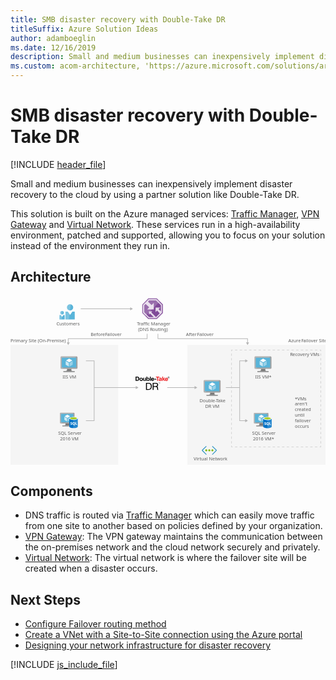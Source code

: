 ```yaml
---
title: SMB disaster recovery with Double-Take DR
titleSuffix: Azure Solution Ideas
author: adamboeglin
ms.date: 12/16/2019
description: Small and medium businesses can inexpensively implement disaster recovery to the cloud by using a partner solution like Double-Take DR.
ms.custom: acom-architecture, 'https://azure.microsoft.com/solutions/architecture/disaster-recovery-smb-double-take-dr/'
---
```

# SMB disaster recovery with Double-Take DR

[!INCLUDE [header_file](../header.md)]

Small and medium businesses can inexpensively implement disaster recovery to the cloud by using a partner solution like Double-Take DR.

This solution is built on the Azure managed services: [Traffic Manager](https://azure.microsoft.com/services/traffic-manager/), [VPN Gateway](https://azure.microsoft.com/services/vpn-gateway/) and [Virtual Network](https://azure.microsoft.com/services/virtual-network/). These services run in a high-availability environment, patched and supported, allowing you to focus on your solution instead of the environment they run in.

## Architecture

<svg class="architecture-diagram" aria-labelledby="disaster-recovery-smb-double-take-dr" height="443.187" viewbox="0 0 825.047 443.187" width="825.047" xmlns="http://www.w3.org/2000/svg">
    <path fill="none" stroke="#b5b5b5" stroke-miterlimit="10" stroke-width="1.643" d="M183.888 33.71h130.76"/>
    <path fill="#b5b5b5" d="M313.449 37.805l7.093-4.095-7.093-4.096v8.191z"/>
    <path fill="#ededed" opacity=".5" d="M463.047 128.187h362v315h-362zM.001 128.187h282v315h-282z"/>
    <path fill="none" stroke="#b5b5b5" stroke-miterlimit="10" stroke-width="1.643" d="M386.168 99.009v12.72h234.701v11.062"/>
    <path fill="#b5b5b5" d="M616.774 121.592l4.095 7.093 4.096-7.093h-8.191z"/>
    <path fill="none" stroke="#b5b5b5" stroke-miterlimit="10" stroke-width="1.643" d="M357.869 99.009v12.72H151.168v11.062"/>
    <path fill="#b5b5b5" d="M147.073 121.592l4.095 7.093 4.096-7.093h-8.191z"/>
    <path fill="none" stroke="#b5b5b5" stroke-miterlimit="10" stroke-width="1.643" d="M410.519 239.781h72.826"/>
    <path fill="#b5b5b5" d="M482.147 243.877l7.092-4.096-7.092-4.095v8.191z"/>
    <path fill="none" stroke="#b5b5b5" stroke-miterlimit="10" stroke-width="1.643" d="M219.126 239.781h110.219"/>
    <path fill="#b5b5b5" d="M328.147 243.877l7.092-4.096-7.092-4.095v8.191z"/>
    <text fill="#5d5d5d" font-family="SegoeUI, Segoe UI" font-size="12" transform="translate(727.851 121.207)">
        Azure <tspan letter-spacing="-.034em" x="33.691" y="0">F</tspan><tspan x="39.141" y="0">ailover Site</tspan>
    </text>
    <text fill="#5d5d5d" font-family="SegoeUI, Segoe UI" font-size="12" transform="translate(732.095 157.067)">
        <tspan letter-spacing="-.029em">R</tspan><tspan x="6.826" y="0">ecovery VMs</tspan>
    </text>
    <text fill="#5d5d5d" font-family="SegoeUI, Segoe UI" font-size="12" transform="translate(0 121.207)">
        Primary Site (On-Premise)
    </text>
    <text fill="#5d5d5d" font-family="SegoeUI, Segoe UI" font-size="12" transform="translate(210 105.207)">
        Before <tspan letter-spacing="-.034em" x="37.676" y="0">F</tspan><tspan x="43.125" y="0">ailover</tspan>
    </text>
    <text fill="#5d5d5d" font-family="SegoeUI, Segoe UI" font-size="12" transform="translate(459.518 105.207)">
        After <tspan letter-spacing="-.034em" x="29.297" y="0">F</tspan><tspan x="34.746" y="0">ailover</tspan>
    </text>
    <path fill="none" stroke="#b5b5b5" stroke-miterlimit="10" stroke-width="1.643" d="M197.519 326.637h21.607V169.711h-21.607M600.244 239.781h-36.113M615.957 169.712h-15.713v156.924h15.713"/>
    <path fill="#b5b5b5" d="M614.759 165.616l7.093 4.096-7.093 4.095v-8.191zM614.759 330.732l7.093-4.096-7.093-4.095v8.191z"/>
    <g fill="none" stroke="#b5b5b5" stroke-miterlimit="10" stroke-width="1.643" opacity=".5">
        <path d="M812.737 392.187v3h-3"/>
        <path stroke-dasharray="6.159 6.159" d="M803.578 395.187H584.921"/>
        <path d="M581.842 395.187h-3v-3"/>
        <path stroke-dasharray="6.041 6.041" d="M578.842 386.146V147.541"/>
        <path d="M578.842 144.52v-3h3"/>
        <path stroke-dasharray="6.159 6.159" d="M588.001 141.52h218.656"/>
        <path d="M809.737 141.52h3v3"/>
        <path stroke-dasharray="6.041 6.041" d="M812.737 150.561v238.606"/>
    </g>
    <text fill="#5d5d5d" font-family="SegoeUI, Segoe UI" font-size="12" transform="translate(744.757 272.644)">
        *VMs <tspan x="0" y="14.4">aren&apos;t </tspan><tspan x="0" y="28.8">created </tspan><tspan x="0" y="43.2">until </tspan><tspan x="0" y="57.6">failover </tspan><tspan x="0" y="72">occurs</tspan>
    </text>
    <text fill="#5d5d5d" font-family="SegoeUI, Segoe UI" font-size="12" transform="translate(136.325 215.479)">
        IIS VM
    </text>
    <path d="M159.867 190.7h-12.115c1.456 5.139-.5 5.876-9.066 5.876v2.691h29.13v-2.691c-8.566 0-9.407-.734-7.949-5.876" fill="#7a7a7a"/>
    <path d="M172.835 158.143H133.4a2.52 2.52 0 00-2.421 2.537v27.5a2.506 2.506 0 002.421 2.52h39.439a2.753 2.753 0 002.692-2.515v-27.5a2.763 2.763 0 00-2.692-2.537" fill="#a0a1a2"/>
    <path d="M172.862 158.146H133.394a2.519 2.519 0 00-2.421 2.537v27.5a2.506 2.506 0 002.421 2.516h.938z" fill="#fff" opacity=".2" style="isolation:isolate"/>
    <path fill="#59b4d9" d="M172.049 161.572v25.698h-37.698v-25.698h37.698z"/>
    <path fill="#59b4d9" d="M134.351 187.27h.052v-25.697l34.465-.052h.001l-34.518.052v25.697z"/>
    <path fill="#a0a1a2" d="M138.686 196.571h29.13v2.692h-29.13z"/>
    <path d="M153.711 160.01a.632.632 0 11-.633-.633.633.633 0 01.633.633" fill="#b8d432"/>
    <path d="M153.736 173.641a.248.248 0 01-.119-.034l-7.845-4.528a.241.241 0 01-.118-.206.238.238 0 01.118-.2l7.8-4.5a.239.239 0 01.234 0l7.847 4.53a.238.238 0 010 .41l-7.795 4.5a.24.24 0 01-.12.034" fill="#fff"/>
    <path d="M152.609 184.647a.224.224 0 01-.119-.032l-7.821-4.514a.232.232 0 01-.121-.206v-9.058a.241.241 0 01.36-.206l7.821 4.512a.249.249 0 01.116.208v9.058a.242.242 0 01-.116.206.25.25 0 01-.119.032" fill="#fff" opacity=".7" style="isolation:isolate"/>
    <path d="M154.823 184.647a.256.256 0 01-.123-.032.241.241 0 01-.115-.206v-9a.246.246 0 01.115-.206l7.821-4.512a.232.232 0 01.235 0 .235.235 0 01.12.2v9a.233.233 0 01-.12.206l-7.818 4.514a.211.211 0 01-.115.032" fill="#fff" opacity=".4" style="isolation:isolate"/>
    <g>
        <text fill="#5d5d5d" font-family="SegoeUI, Segoe UI" font-size="12" transform="translate(124.776 363.669)">
            SQL Server<tspan x="4.992" y="14.4">2016 VM</tspan>
        </text>
        <path d="M154.228 333.807H143.8c1.253 4.424-.43 5.058-7.8 5.058v2.316h25.07v-2.316c-7.373 0-8.1-.632-6.842-5.058" fill="#7a7a7a"/>
        <path d="M165.39 305.788h-33.947a2.169 2.169 0 00-2.084 2.183v23.673a2.157 2.157 0 002.084 2.165h33.947a2.37 2.37 0 002.317-2.165v-23.673a2.378 2.378 0 00-2.317-2.183" fill="#a0a1a2"/>
        <path d="M165.414 305.79h-33.972a2.168 2.168 0 00-2.084 2.183v23.672a2.157 2.157 0 002.084 2.166h.808z" fill="#fff" opacity=".2" style="isolation:isolate"/>
        <path fill="#59b4d9" d="M164.713 308.739v22.12h-32.448v-22.12h32.448z"/>
        <path fill="#59b4d9" d="M132.265 330.859h.045V308.74l29.665-.045h.002l-29.712.045v22.119z"/>
        <path fill="#a0a1a2" d="M135.997 338.865h25.073v2.317h-25.073z"/>
        <path d="M148.93 307.395a.544.544 0 11-.545-.545.545.545 0 01.545.545" fill="#b8d432"/>
        <path d="M148.951 319.128a.213.213 0 01-.1-.029l-6.752-3.9a.208.208 0 01-.1-.177.2.2 0 01.1-.176l6.712-3.872a.205.205 0 01.2 0l6.754 3.9a.205.205 0 010 .353l-6.709 3.872a.207.207 0 01-.1.029" fill="#fff"/>
        <path d="M147.981 328.6a.193.193 0 01-.1-.028l-6.732-3.885a.2.2 0 01-.1-.177v-7.8a.207.207 0 01.31-.177l6.731 3.884a.214.214 0 01.1.179v7.8a.208.208 0 01-.1.177.215.215 0 01-.1.028" fill="#fff" opacity=".7" style="isolation:isolate"/>
        <path d="M149.887 328.6a.22.22 0 01-.106-.028.208.208 0 01-.1-.177v-7.748a.212.212 0 01.1-.177l6.731-3.884a.2.2 0 01.2 0 .2.2 0 01.1.176v7.747a.2.2 0 01-.1.177l-6.729 3.885a.181.181 0 01-.1.028" fill="#fff" opacity=".4" style="isolation:isolate"/>
        <g>
            <path d="M154.024 320.633v21.325c0 2.214 4.956 4.009 11.068 4.009v-25.334z" fill="#0072c6"/>
            <path d="M164.941 345.966h.152c6.113 0 11.068-1.794 11.068-4.008v-21.325h-11.22z" fill="#0072c6"/>
            <path d="M164.941 345.966h.152c6.113 0 11.068-1.794 11.068-4.008v-21.325h-11.22z" fill="#fff" opacity=".15" style="isolation:isolate"/>
            <path d="M176.161 320.633c0 2.214-4.956 4.008-11.068 4.008s-11.068-1.795-11.068-4.008 4.956-4.008 11.068-4.008 11.068 1.795 11.068 4.008" fill="#fff"/>
            <path d="M173.9 320.4c0 1.462-3.942 2.645-8.805 2.645s-8.806-1.183-8.806-2.645 3.943-2.645 8.806-2.645 8.805 1.184 8.805 2.645" fill="#7fba00"/>
            <path d="M172.053 322.018c1.153-.447 1.845-1.007 1.845-1.615 0-1.462-3.942-2.646-8.806-2.646s-8.805 1.184-8.805 2.646c0 .608.693 1.168 1.845 1.615a24.074 24.074 0 0113.92 0" fill="#b8d432"/>
            <path d="M161.577 335.435a1.818 1.818 0 01-.721 1.54 3.233 3.233 0 01-1.992.546 3.789 3.789 0 01-1.808-.39v-1.559a2.789 2.789 0 001.846.712 1.256 1.256 0 00.753-.195.61.61 0 00.266-.517.723.723 0 00-.256-.55 4.7 4.7 0 00-1.04-.6 2.292 2.292 0 01-1.6-2.046 1.847 1.847 0 01.7-1.508 2.842 2.842 0 011.851-.567 4.624 4.624 0 011.7.268v1.456a2.763 2.763 0 00-1.607-.487 1.19 1.19 0 00-.716.192.606.606 0 00-.263.514.734.734 0 00.212.543 3.428 3.428 0 00.869.524 4.307 4.307 0 011.4.94 1.751 1.751 0 01.406 1.184zM169.093 333.857a3.985 3.985 0 01-.56 2.138 2.99 2.99 0 01-1.578 1.271l2.026 1.876h-2.046l-1.447-1.622a3.392 3.392 0 01-1.678-.492 3.083 3.083 0 01-1.154-1.254 3.849 3.849 0 01-.407-1.776 4.15 4.15 0 01.441-1.936 3.131 3.131 0 011.24-1.308 3.622 3.622 0 011.832-.458 3.37 3.37 0 011.727.443 3.024 3.024 0 011.182 1.261 3.987 3.987 0 01.422 1.857zm-1.656.088a2.733 2.733 0 00-.463-1.678 1.5 1.5 0 00-1.267-.617 1.59 1.59 0 00-1.31.618 3.006 3.006 0 00-.01 3.28 1.55 1.55 0 001.281.611 1.571 1.571 0 001.291-.592 2.51 2.51 0 00.478-1.622zM174.407 337.398h-4.16v-6.984h1.574v5.708h2.586v1.276z" fill="#fff"/>
        </g>
    </g>
    <g>
        <text fill="#5d5d5d" font-family="SegoeUI, Segoe UI" font-size="12" transform="translate(479.773 431.273)">
            Virtual Network
        </text>
        <path d="M540.275 404.95a1.081 1.081 0 000-1.422l-1.9-1.9-8.532-8.295a.909.909 0 00-1.343 0 .939.939 0 000 1.422l8.927 8.769a1 1 0 010 1.422l-9.085 9.085a1 1 0 000 1.422.978.978 0 001.343 0l8.453-8.374.079-.079zM501.25 404.95a1.081 1.081 0 010-1.422l1.9-1.9 8.532-8.295a.909.909 0 011.343 0 .939.939 0 010 1.422l-8.769 8.769a1 1 0 000 1.422l8.927 9.085a1 1 0 010 1.422.978.978 0 01-1.343 0l-8.611-8.295-.079-.079z" fill="#3999c6"/>
        <path d="M515.391 404.239a2.629 2.629 0 01-2.607 2.607 2.891 2.891 0 01-2.765-2.607 2.667 2.667 0 012.765-2.607 2.578 2.578 0 012.607 2.607zM523.37 404.239a2.629 2.629 0 01-2.607 2.607 2.891 2.891 0 01-2.763-2.607 2.773 2.773 0 012.765-2.607 2.629 2.629 0 012.605 2.607z" fill="#7fba00"/>
        <circle cx="528.821" cy="404.239" fill="#7fba00" r="2.607"/>
    </g>
    <g>
        <text fill="#5d5d5d" font-family="SegoeUI, Segoe UI" font-size="12" transform="translate(632.737 363.429)">
            SQL Server<tspan x="2.49" y="14.4">2016 VM*</tspan>
        </text>
        <path d="M662.171 334.029h-10.427c1.253 4.424-.43 5.058-7.8 5.058v2.313h25.073v-2.316c-7.373 0-8.1-.632-6.842-5.058" fill="#7a7a7a"/>
        <path d="M673.333 306.009h-33.946a2.169 2.169 0 00-2.084 2.183v23.673a2.157 2.157 0 002.084 2.165h33.947a2.37 2.37 0 002.317-2.165v-23.672a2.378 2.378 0 00-2.317-2.183" fill="#a0a1a2"/>
        <path d="M673.357 306.012H639.386a2.168 2.168 0 00-2.084 2.183v23.672a2.157 2.157 0 002.084 2.166h.808z" fill="#fff" opacity=".2" style="isolation:isolate"/>
        <path fill="#59b4d9" d="M672.657 308.96v22.12h-32.448v-22.12h32.448z"/>
        <path fill="#59b4d9" d="M640.209 331.08h.045v-22.119l29.665-.044h.002l-29.712.044v22.119z"/>
        <path fill="#a0a1a2" d="M643.94 339.086h25.073v2.317H643.94z"/>
        <path d="M656.873 307.616a.544.544 0 11-.545-.545.545.545 0 01.545.545" fill="#b8d432"/>
        <path d="M656.895 319.35a.213.213 0 01-.1-.029l-6.752-3.9a.208.208 0 01-.1-.177.2.2 0 01.1-.176l6.712-3.872a.205.205 0 01.2 0l6.754 3.9a.205.205 0 010 .353L657 319.32a.207.207 0 01-.1.029" fill="#fff"/>
        <path d="M655.925 328.823a.193.193 0 01-.1-.028l-6.732-3.885a.2.2 0 01-.1-.177v-7.8a.207.207 0 01.31-.177l6.731 3.884a.214.214 0 01.1.179v7.8a.208.208 0 01-.1.177.215.215 0 01-.1.028" fill="#fff" opacity=".7" style="isolation:isolate"/>
        <path d="M657.83 328.823a.22.22 0 01-.106-.028.208.208 0 01-.1-.177v-7.748a.212.212 0 01.1-.177l6.731-3.884a.2.2 0 01.2 0 .2.2 0 01.1.176v7.747a.2.2 0 01-.1.177l-6.729 3.885a.181.181 0 01-.1.028" fill="#fff" opacity=".4" style="isolation:isolate"/>
        <g>
            <path d="M661.968 320.854v21.325c0 2.214 4.956 4.009 11.068 4.009v-25.334z" fill="#0072c6"/>
            <path d="M672.885 346.187h.152c6.113 0 11.068-1.794 11.068-4.008v-21.325h-11.22z" fill="#0072c6"/>
            <path d="M672.885 346.187h.152c6.113 0 11.068-1.794 11.068-4.008v-21.325h-11.22z" fill="#fff" opacity=".15" style="isolation:isolate"/>
            <path d="M684.1 320.854c0 2.214-4.956 4.008-11.068 4.008s-11.068-1.795-11.068-4.008 4.956-4.008 11.068-4.008 11.068 1.795 11.068 4.008" fill="#fff"/>
            <path d="M681.842 320.623c0 1.462-3.942 2.645-8.805 2.645s-8.806-1.183-8.806-2.645 3.943-2.645 8.806-2.645 8.805 1.184 8.805 2.645" fill="#7fba00"/>
            <path d="M680 322.24c1.153-.447 1.845-1.007 1.845-1.615 0-1.462-3.942-2.646-8.806-2.646s-8.805 1.184-8.805 2.646c0 .608.693 1.168 1.845 1.615a24.074 24.074 0 0113.92 0" fill="#b8d432"/>
            <path d="M669.521 335.656a1.818 1.818 0 01-.721 1.54 3.233 3.233 0 01-1.992.546 3.789 3.789 0 01-1.808-.39v-1.559a2.789 2.789 0 001.846.712 1.256 1.256 0 00.753-.195.61.61 0 00.266-.517.723.723 0 00-.256-.55 4.7 4.7 0 00-1.04-.6 2.292 2.292 0 01-1.6-2.046 1.847 1.847 0 01.7-1.508 2.842 2.842 0 011.851-.567 4.624 4.624 0 011.7.268v1.456a2.763 2.763 0 00-1.607-.487 1.19 1.19 0 00-.716.192.606.606 0 00-.263.514.734.734 0 00.212.543 3.428 3.428 0 00.869.524 4.307 4.307 0 011.4.94 1.751 1.751 0 01.406 1.184zM677.037 334.078a3.985 3.985 0 01-.56 2.138 2.99 2.99 0 01-1.578 1.271l2.026 1.876h-2.046l-1.447-1.622a3.392 3.392 0 01-1.678-.492A3.083 3.083 0 01670.6 336a3.849 3.849 0 01-.407-1.776 4.15 4.15 0 01.441-1.936 3.131 3.131 0 011.24-1.308 3.622 3.622 0 011.832-.458 3.37 3.37 0 011.727.443 3.024 3.024 0 011.183 1.261 3.987 3.987 0 01.421 1.852zm-1.656.088a2.733 2.733 0 00-.463-1.678 1.5 1.5 0 00-1.267-.617 1.59 1.59 0 00-1.31.618 3.006 3.006 0 00-.01 3.28 1.55 1.55 0 001.281.611 1.571 1.571 0 001.291-.592 2.51 2.51 0 00.478-1.622zM682.351 337.62h-4.16v-6.985h1.573v5.709h2.587v1.276z" fill="#fff"/>
        </g>
    </g>
    <g>
        <text fill="#5d5d5d" font-family="SegoeUI, Segoe UI" font-size="12" transform="translate(641.063 215.415)">
            IIS VM*
        </text>
        <path d="M667.931 190.7h-12.115c1.456 5.139-.5 5.876-9.066 5.876v2.691h29.13v-2.691c-8.566 0-9.407-.734-7.949-5.876" fill="#7a7a7a"/>
        <path d="M680.9 158.143h-39.44a2.52 2.52 0 00-2.421 2.537v27.5a2.506 2.506 0 002.421 2.515h39.44a2.753 2.753 0 002.692-2.515v-27.5a2.763 2.763 0 00-2.692-2.537" fill="#a0a1a2"/>
        <path d="M680.926 158.146H641.458a2.519 2.519 0 00-2.421 2.537v27.5a2.506 2.506 0 002.421 2.516h.938z" fill="#fff" opacity=".2" style="isolation:isolate"/>
        <path fill="#59b4d9" d="M680.113 161.572v25.698h-37.698v-25.698h37.698z"/>
        <path fill="#59b4d9" d="M642.415 187.27h.052v-25.697l34.465-.052h.002l-34.519.052v25.697z"/>
        <path fill="#a0a1a2" d="M646.75 196.571h29.13v2.692h-29.13z"/>
        <path d="M661.776 160.01a.632.632 0 11-.633-.633.633.633 0 01.633.633" fill="#b8d432"/>
        <path d="M661.8 173.641a.248.248 0 01-.119-.034l-7.845-4.528a.241.241 0 01-.118-.206.238.238 0 01.118-.2l7.8-4.5a.239.239 0 01.234 0l7.847 4.53a.238.238 0 010 .41l-7.795 4.5a.24.24 0 01-.12.034" fill="#fff"/>
        <path d="M660.673 184.647a.224.224 0 01-.119-.032l-7.821-4.514a.232.232 0 01-.121-.206v-9.058a.241.241 0 01.36-.206l7.821 4.512a.249.249 0 01.116.208v9.058a.242.242 0 01-.116.206.25.25 0 01-.119.032" fill="#fff" opacity=".7" style="isolation:isolate"/>
        <path d="M662.888 184.647a.256.256 0 01-.123-.032.241.241 0 01-.115-.206v-9a.246.246 0 01.115-.206l7.821-4.512a.232.232 0 01.235 0 .235.235 0 01.12.2v9a.233.233 0 01-.12.206L663 184.615a.211.211 0 01-.115.032" fill="#fff" opacity=".4" style="isolation:isolate"/>
    </g>
    <g>
        <text fill="#5d5d5d" font-family="SegoeUI, Segoe UI" font-size="12" transform="translate(495.037 277.969)">
            Double-<tspan letter-spacing="-.112em" x="43.271" y="0">T</tspan><tspan x="48.211" y="0">ake</tspan><tspan x="14.725" y="14.4">DR VM</tspan>
        </text>
        <path d="M534.667 252.774h-12.115c1.456 5.139-.5 5.876-9.066 5.876v2.691h29.13v-2.691c-8.566 0-9.407-.734-7.949-5.876" fill="#7a7a7a"/>
        <path d="M547.635 220.221H508.2a2.52 2.52 0 00-2.421 2.537v27.5a2.506 2.506 0 002.421 2.515h39.439a2.753 2.753 0 002.692-2.515v-27.5a2.763 2.763 0 00-2.692-2.537" fill="#a0a1a2"/>
        <path d="M547.662 220.224H508.2a2.519 2.519 0 00-2.421 2.537v27.5a2.506 2.506 0 002.421 2.516h.938z" fill="#fff" opacity=".2" style="isolation:isolate"/>
        <path fill="#59b4d9" d="M546.849 223.65v25.698h-37.698V223.65h37.698z"/>
        <path fill="#59b4d9" d="M509.151 249.348h.052v-25.697l34.465-.052h.002l-34.519.052v25.697z"/>
        <path fill="#a0a1a2" d="M513.486 258.65h29.13v2.692h-29.13z"/>
        <path d="M528.511 222.088a.632.632 0 11-.633-.633.633.633 0 01.633.633" fill="#b8d432"/>
        <path d="M528.536 235.72a.248.248 0 01-.119-.034l-7.845-4.528a.241.241 0 01-.118-.206.238.238 0 01.118-.2l7.8-4.5a.239.239 0 01.234 0l7.847 4.53a.238.238 0 010 .41l-7.795 4.5a.24.24 0 01-.12.034" fill="#fff"/>
        <path d="M527.409 246.726a.224.224 0 01-.119-.032l-7.821-4.514a.232.232 0 01-.121-.206v-9.058a.241.241 0 01.36-.206l7.821 4.512a.249.249 0 01.116.208v9.058a.242.242 0 01-.116.206.25.25 0 01-.119.032" fill="#fff" opacity=".7" style="isolation:isolate"/>
        <path d="M529.623 246.726a.256.256 0 01-.123-.032.241.241 0 01-.115-.206v-9a.246.246 0 01.115-.206l7.821-4.512a.232.232 0 01.235 0 .235.235 0 01.12.2v9a.233.233 0 01-.12.206l-7.818 4.514a.211.211 0 01-.115.032" fill="#fff" opacity=".4" style="isolation:isolate"/>
    </g>
    <g>
        <text fill="#5d5d5d" font-family="SegoeUI, Segoe UI" font-size="12" transform="translate(120.121 77.733)">
            Customers
        </text>
        <path d="M164.228 30.007a8.158 8.158 0 11-8.159-8.158 8.158 8.158 0 018.159 8.158M162.034 40.961l-5.965 8.358-5.965-8.358h-6.207V61.57h24.344V40.961h-6.207zM139.709 43.7a4.584 4.584 0 11-4.584-4.583 4.582 4.582 0 014.584 4.583M138.476 49.993l-3.35 4.696-3.351-4.696h-3.488V61.57h13.677V49.993h-3.488z" fill="#59b4d9"/>
        <path d="M147.911 30.007a8.153 8.153 0 007.958 8.148l2.049-16.087a8.132 8.132 0 00-10.007 7.939M150.105 40.961h-6.209V61.57h9.029l1.801-14.132-4.621-6.477zM130.543 43.7a4.582 4.582 0 004.583 4.582c.16 0 .309-.03.465-.046l1.124-8.82a4.55 4.55 0 00-6.172 4.284M131.775 49.993h-3.487V61.57h5.643l.926-7.259-3.082-4.318z" fill="#fff" opacity=".2" style="isolation:isolate"/>
    </g>
    <g>
        <text fill="#5d5d5d" font-family="SegoeUI, Segoe UI" font-size="12" transform="translate(331.042 77.733)">
            <tspan letter-spacing="-.087em">T</tspan><tspan x="5.244" y="0">raffic Manager</tspan><tspan x="3.144" y="14.4">(DNS </tspan><tspan letter-spacing="-.029em" x="33.817" y="14.4">R</tspan><tspan x="40.644" y="14.4">outing)</tspan>
        </text>
        <path fill="#804998" d="M399.05 44.628V22.061L383.261 6.319h-22.345l-15.822 16.218v22.011l15.79 15.727h22.377l15.789-15.647z"/>
        <path d="M382.365 8.477h-20.557L347.252 23.4v20.25l14.528 14.467h20.586l14.526-14.4V22.96zm-1.225 46.661h-.164L368.8 42.787l2.57-2.873h-8.82v9.045l2.889-3.11 9.57 9.289h-12l-12.778-12.727V24.61l3.585-3.676 9.528 8.584-5.427 5.634h17.33V17.936l-5.665 5.649-9.589-8.985 3.071-3.148h18.07l12.78 12.748v15.908l-6.067-5.717 4.444-4h-12.284v11.6l4.014-3.983 6.872 7.462z" fill="#fff" opacity=".8" style="isolation:isolate"/>
        <path fill="#fff" opacity=".2" style="isolation:isolate" d="M391.384 14.419l-8.123-8.1h-22.345l-15.822 16.218v22.012l8.097 8.063 38.193-38.193z"/>
    </g>
    <g>
        <path d="M327.559 211.18h4.768c2.864 0 5.016 1.8 5.016 5.465 0 3.2-1.641 5.589-5.016 5.589h-4.768zm2.431 9.01h2.167c1.409 0 2.756-.867 2.756-3.313 0-2.23-.774-3.654-3.189-3.654h-1.734zM342.251 214.013a4.22 4.22 0 11-4.133 4.226 3.93 3.93 0 014.133-4.226zm0 6.781c1.5 0 1.951-1.284 1.951-2.554s-.449-2.569-1.951-2.569c-1.486 0-1.935 1.285-1.935 2.569s.449 2.553 1.935 2.553zM354.9 222.233h-2.09v-1.114h-.047a2.854 2.854 0 01-2.446 1.331c-2.338 0-2.926-1.316-2.926-3.3v-4.923h2.2v4.52c0 1.316.387 1.966 1.409 1.966 1.192 0 1.7-.665 1.7-2.291v-4.2h2.2zM356.141 211.18h2.2v4.02h.031a2.955 2.955 0 012.523-1.192c1.594 0 3.313 1.285 3.313 4.211s-1.719 4.226-3.313 4.226a2.771 2.771 0 01-2.632-1.239h-.031v1.022h-2.09zm3.994 4.49c-1.3 0-1.874 1.222-1.874 2.569s.573 2.554 1.874 2.554 1.873-1.222 1.873-2.554-.573-2.57-1.872-2.57zM365.229 211.18h2.2v11.054h-2.2zM370.541 218.765c.062 1.393.743 2.028 1.966 2.028a1.809 1.809 0 001.733-1.037h1.935a3.6 3.6 0 01-3.746 2.694 3.909 3.909 0 01-4.087-4.211 4.013 4.013 0 014.087-4.226c2.724 0 4.041 2.291 3.886 4.753zm3.576-1.393c-.2-1.115-.681-1.7-1.749-1.7a1.731 1.731 0 00-1.827 1.7zM377.167 217.062h4.66v1.888h-4.66z"/>
        <path d="M384.2 213.223h-3.313v-2.043h9.056v2.043h-3.313v9.01h-2.43z" fill="#ed2024"/>
        <path d="M388.742 216.691c.124-2.059 1.966-2.678 3.761-2.678 1.595 0 3.515.356 3.515 2.276v4.164a4.1 4.1 0 00.279 1.78h-2.23a3.28 3.28 0 01-.155-.774 3.669 3.669 0 01-2.694.991c-1.517 0-2.724-.758-2.724-2.4 0-1.812 1.363-2.245 2.724-2.431s2.6-.155 2.6-1.053c0-.945-.65-1.084-1.424-1.084-.836 0-1.378.341-1.456 1.208zm5.078 1.625a4.364 4.364 0 01-1.827.465c-.682.139-1.3.372-1.3 1.176 0 .821.635 1.022 1.347 1.022a1.634 1.634 0 001.78-1.842zM397.489 211.18h2.2v5.929l2.771-2.879h2.6l-3.019 2.942 3.36 5.062h-2.663l-2.2-3.576-.851.82v2.756h-2.2z" fill="#ed2024"/>
        <path d="M407.017 218.765c.062 1.393.743 2.028 1.966 2.028a1.809 1.809 0 001.733-1.037h1.935a3.6 3.6 0 01-3.746 2.694 3.909 3.909 0 01-4.087-4.211 4.013 4.013 0 014.087-4.226c2.724 0 4.041 2.291 3.886 4.753zm3.576-1.393c-.2-1.115-.681-1.7-1.749-1.7a1.731 1.731 0 00-1.827 1.7z" fill="#ed2024"/>
        <path d="M354.869 227.425h6.345c5.7 0 8.884 2.849 8.884 8.806 0 6.19-2.719 9.686-8.884 9.686h-6.345zm2.46 16.42h4.092c1.684 0 6.216-.466 6.216-7.277 0-4.4-1.631-7.07-6.164-7.07h-4.144zM372.374 227.425h8.7c3.471 0 5.62 1.891 5.62 4.844 0 2.227-.984 4.066-3.211 4.687v.052c2.15.414 2.59 1.994 2.771 3.807.156 1.813.052 3.833 1.088 5.1H384.6c-.7-.751-.311-2.745-.673-4.558-.258-1.812-.7-3.341-3.082-3.341h-6.009v7.9h-2.46zm7.588 8.521c2.3 0 4.273-.6 4.273-3.289 0-1.813-.984-3.159-3.289-3.159h-6.112v6.448zM388.658 226.993h-.7v-.234h1.668v.234h-.7v1.852h-.278zM389.785 226.759h.38l.657 1.753.66-1.753h.38v2.086h-.262v-1.736h-.006l-.651 1.736h-.243l-.651-1.736h-.006v1.736h-.263zM414.183 211.211a2.281 2.281 0 11-2.3 2.269 2.268 2.268 0 012.3-2.269zm0 4.227a1.947 1.947 0 10-1.885-1.958 1.882 1.882 0 001.885 1.958zm-.89-3.282h1.03c.635 0 .933.25.933.762a.686.686 0 01-.7.726l.762 1.177h-.445l-.726-1.146h-.439v1.146h-.415zm.415 1.183h.433c.366 0 .7-.018.7-.439 0-.354-.3-.409-.586-.409h-.548z"/>
    </g>
</svg>

## Components
* DNS traffic is routed via [Traffic Manager](https://azure.microsoft.com/services/traffic-manager/) which can easily move traffic from one site to another based on policies defined by your organization.
* [VPN Gateway](https://azure.microsoft.com/services/vpn-gateway/): The VPN gateway maintains the communication between the on-premises network and the cloud network securely and privately.
* [Virtual Network](https://azure.microsoft.com/services/virtual-network/): The virtual network is where the failover site will be created when a disaster occurs.

## Next Steps
* [Configure Failover routing method](/api/Redirect/documentation/articles/traffic-manager-configure-failover-routing-method/)
* [Create a VNet with a Site-to-Site connection using the Azure portal](/api/Redirect/documentation/articles/vpn-gateway-howto-site-to-site-resource-manager-portal/)
* [Designing your network infrastructure for disaster recovery](/api/Redirect/documentation/articles/site-recovery-network-design/)

[!INCLUDE [js_include_file](../../_js/index.md)]
